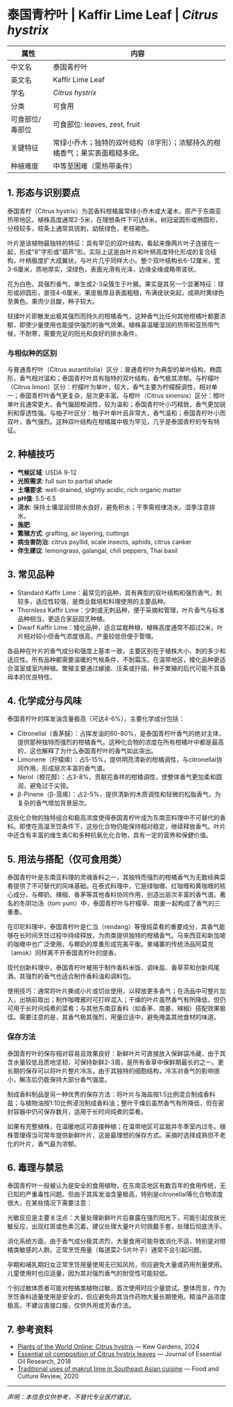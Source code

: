 # 泰国青柠叶 | Kaffir Lime Leaf | *Citrus hystrix*

| 属性 | 内容 |
|------|------|
| 中文名 | 泰国青柠叶 |
| 英文名 | Kaffir Lime Leaf |
| 学名 | *Citrus hystrix* |
| 分类 | 可食用 |
| 可食部位/毒部位 | 可食部位: leaves, zest, fruit |
| 关键特征 | 常绿小乔木；独特的双叶结构（8字形）；浓郁持久的柑橘香气；果实表面粗糙多疣。 |
| 种植难度 | 中等至困难（需热带条件） |

## 1. 形态与识别要点

泰国青柠（Citrus hystrix）为芸香科柑橘属常绿小乔木或大灌木，原产于东南亚热带地区。植株高度通常2-5米，在理想条件下可达8米。树冠呈圆形或椭圆形，分枝较多，枝条上通常具锐刺，幼枝绿色，老枝褐色。

叶片是该植物最独特的特征：具有罕见的双叶结构，看起来像两片叶子连接在一起，形成"8"字形或"葫芦"形。实际上这是由叶片和叶柄高度特化形成的复合结构，叶柄极度扩大成翼状，与叶片几乎同样大小。整个双叶结构长6-12厘米，宽3-6厘米，质地厚实，深绿色，表面光滑有光泽，边缘全缘或略带波状。

花为白色，具强烈香气，单生或2-3朵簇生于叶腋。果实是其另一个显著特征：球形或卵圆形，直径4-6厘米，果皮极厚且表面粗糙，布满疣状突起，成熟时黄绿色至黄色。果肉少且酸，种子较大。

轻揉叶片即散发出极其强烈而持久的柑橘香气，这种香气比任何其他柑橘叶都要浓郁，即使少量使用也能提供强烈的香气效果。植株喜温暖湿润的热带和亚热带气候，不耐寒，需要充足的阳光和良好的排水条件。

### 与相似种的区别

与普通青柠叶（Citrus aurantifolia）区分：普通青柠叶为典型的单叶结构，椭圆形，香气相对温和；泰国青柠叶具有独特的双叶结构，香气极其浓郁。与柠檬叶（Citrus limon）区分：柠檬叶为单叶，较大，香气主要为柠檬醛调性，相对单一；泰国青柠叶香气更复杂，层次更丰富。与橙叶（Citrus sinensis）区分：橙叶单叶且通常更大，香气偏甜橙调性，较为温和；泰国青柠叶小巧精致，香气更加锐利和穿透性强。与柚子叶区分：柚子叶单叶且非常大，香气温和；泰国青柠叶小而双叶，香气强烈。这种双叶结构在柑橘属中极为罕见，几乎是泰国青柠的专有特征。

## 2. 种植技巧

- **气候区域**: USDA 9-12
- **光照需求**: full sun to partial shade
- **土壤要求**: well-drained, slightly acidic, rich organic matter
- **pH值**: 5.5-6.5
- **浇水**: 保持土壤湿润但排水良好，避免积水；干季需规律浇水，湿季注意排水。
- **施肥**: 
- **繁殖方式**: grafting, air layering, cuttings
- **病虫害防治**: citrus psyllid, scale insects, aphids, citrus canker
- **伴生建议**: lemongrass, galangal, chili peppers, Thai basil

## 3. 常见品种

- Standard Kaffir Lime：最常见的品种，具有典型的双叶结构和强烈香气，刺较多，适应性较强，是商业栽培和料理使用的主要品种。
- Thornless Kaffir Lime：少刺或无刺品种，便于采摘和管理，叶片香气与标准品种相当，更适合家庭园艺种植。
- Dwarf Kaffir Lime：矮化品种，适合盆栽种植，植株高度通常不超过2米，叶片相对较小但香气浓度很高，产量较低但便于管理。

各品种在叶片的香气成分和强度上基本一致，主要区别在于植株大小、刺的多少和适应性。所有品种都需要温暖的气候条件，不耐霜冻。在温带地区，矮化品种更适合温室或室内种植。繁殖主要通过嫁接、压条或扦插，种子繁殖的后代可能不具备母本的优良特性。

## 4. 化学成分与风味

泰国青柠叶的挥发油含量极高（可达4-6%），主要化学成分包括：
- Citronellal（香茅醛）：占挥发油的60-80%，是泰国青柠叶香气的绝对主体，提供那种独特而强烈的柑橘香气。这种化合物的浓度在所有柑橘叶中都是最高的，这也解释了为什么泰国青柠叶的香气如此突出。
- Limonene（柠檬烯）：占5-15%，提供明亮清新的柑橘调性，与citronellal协同作用，形成层次丰富的香气谱。
- Nerol（橙花醇）：占3-8%，贡献花香样的柑橘调性，使整体香气更加柔和圆润，避免过于尖锐。
- β-Pinene（β-蒎烯）：占2-5%，提供清新的木质调性和轻微的松脂香气，为复杂的香气增加背景层次。

这些化合物的独特组合和极高浓度使得泰国青柠叶成为东南亚料理中不可替代的香料。即使在高温烹饪条件下，这些化合物仍能保持相对稳定，继续释放香气。叶片中还含有丰富的维生素C和多种抗氧化化合物，具有一定的营养和保健价值。

## 5. 用法与搭配（仅可食用类）

泰国青柠叶是东南亚料理的灵魂香料之一，其独特而强烈的柑橘香气为无数经典菜肴提供了不可替代的风味基础。在泰式料理中，它是绿咖喱、红咖喱和黄咖喱的核心成分，与椰奶、辣椒、香茅等其他香料协同作用，创造出层次丰富的香气谱。著名的冬阴功汤（tom yum）中，泰国青柠叶与柠檬草、南姜一起构成了香气的三重奏。

在印尼料理中，泰国青柠叶是仁当（rendang）等慢炖菜肴的重要成分，其香气能够在长时间烹饪过程中持续释放，为肉类提供独特的柑橘香气。马来西亚和新加坡的咖喱中也广泛使用，与椰奶的厚重形成完美平衡。柬埔寨的传统汤品阿莫克（amok）同样离不开泰国青柠叶的提香。

现代创新料理中，泰国青柠叶被用于制作香料米饭、调味盐、香草茶和创新鸡尾酒。其强烈的香气也适合制作香料油和调料包。

使用技巧：通常将叶片撕成小片或切丝使用，以释放更多香气；在汤品中可整片加入，出锅前取出；制作咖喱酱时可打碎混入；干燥的叶片虽然香气有所降低，但仍可用于长时间炖煮的菜肴；与其他东南亚香料（如香茅、南姜、辣椒）搭配效果极佳。需要注意的是，其香气极其强烈，用量应适中，避免掩盖其他食材的味道。

### 保存方法

泰国青柠叶的保存相对容易且效果良好：新鲜叶片可直接放入保鲜袋冷藏，由于其含水量较低且质地坚韧，可保持新鲜2-3周，是所有香草中保鲜期最长的之一。更长期的保存可以将叶片整片冷冻，由于其独特的细胞结构，冷冻对香气的影响很小，解冻后仍能保持大部分香气强度。

制成香料制品是另一种优秀的保存方法：将叶片与海盐按1:5比例混合制成香料盐；与植物油按1:10比例浸泡制成香料油；整叶干燥后虽然香气有所降低，但在密封容器中仍可保存数月，适用于长时间炖煮的菜肴。

如果有完整植株，在温暖地区可直接种植；在温带地区可盆栽并冬季室内过冬。植株管理得当可常年提供新鲜叶片，这是最理想的保存方式。采摘时选择成熟但不老化的叶片，香气最为浓郁。

## 6. 毒理与禁忌

泰国青柠叶一般被认为是安全的食用植物，在东南亚地区有数百年的食用传统，无已知的严重毒性问题。但由于其挥发油含量极高，特别是citronellal等化合物浓度很大，在某些情况下需要注意：

光敏反应是主要关注点：大量处理新鲜叶片后暴露在强烈阳光下，可能引起皮肤光敏反应，出现红斑或色素沉着。建议处理大量叶片时佩戴手套，处理后彻底洗手。

消化系统方面，由于香气成分极其浓烈，大量食用可能导致消化不适，特别是对柑橘类敏感的人群。正常烹饪用量（每道菜2-5片叶子）通常不会引起问题。

孕期和哺乳期妇女正常烹饪用量使用无已知风险，但应避免大量或药用剂量使用。儿童使用时也应适量，因为其对强烈香气的耐受性可能较低。

个别过敏体质者可能对柑橘类植物过敏，首次使用时应少量尝试。整体而言，作为烹饪香料适量使用是安全的，但应避免将其当作药物大量长期使用。精油产品浓度极高，不建议直接口服，仅供外用或芳香疗法。

## 7. 参考资料

- [Plants of the World Online: Citrus hystrix](https://powo.science.kew.org/taxon/urn:lsid:ipni.org:names:325232-2) — Kew Gardens, 2024
- [Essential oil composition of Citrus hystrix leaves](https://doi.org/10.1080/10412905.2018.1428070) — Journal of Essential Oil Research, 2018
- [Traditional uses of makrut lime in Southeast Asian cuisine](https://doi.org/10.1080/87559129.2020.1789456) — Food and Culture Review, 2020

---
*声明：本信息仅供参考，不替代专业医疗建议。*